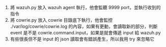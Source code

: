 1. 將 wazuh.py 放入 wazuh agent 執行，他會監聽 9999 port，並執行收到的指令
2. 將 cowrie.py 放入 cowrie 目錄底下執行，他會監控 ./var/log/cowrie/cowrie.log 的內容，如果有更動，會讀取新的部分，判斷 event 是不是 cowrie.command.input，如果是就會傳遞 input 給 wazuh.py
3. 有些很長但不是 input 的 json 讀取會有錯誤產生，所以我用 try 來忽略它
